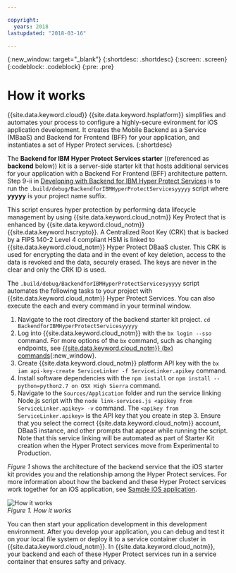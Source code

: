 ```yaml
---

copyright:
  years: 2018
lastupdated: "2018-03-16"

---
```


{:new_window: target="_blank"}
{:shortdesc: .shortdesc}
{:screen: .screen}
{:codeblock: .codeblock}
{:pre: .pre}

# How it works

{{site.data.keyword.cloud}} {{site.data.keyword.hsplatform}} simplifies and automates your process to configure a highly-secure evironment for iOS application development. It creates the Mobile Backend as a Service (MBaaS) and Backend for Frontend (BFF) for your application, and instantiates a set of Hyper Protect services.
{:shortdesc}

The **Backend for IBM Hyper Protect Services starter** ((referenced as **backend** below)) kit is a server-side starter kit that hosts additional services for your application with a Backend For Frontend (BFF) architecture pattern. Step 9-ii in [Developing with Backend for IBM Hyper Protect Services](index.html#backend) is to run the `.build/debug/BackendforIBMHyperProtectServicesyyyyy` script where **yyyyy** is your project name suffix.

This script ensures hyper protection by performing data lifecycle management by using {{site.data.keyword.cloud_notm}} Key Protect that is enhanced by {{site.data.keyword.cloud_notm}} {{site.data.keyword.hscrypto}}. A Centralized Root Key (CRK) that is backed by a FIPS 140-2 Level 4 compliant HSM is linked to {{site.data.keyword.cloud_notm}} Hyper Protect DBaaS cluster. This CRK is used for encrypting the data and in the event of key deletion, access to the data is revoked and the data, securely erased. The keys are never in the clear and only the CRK ID is used. <!--For complete protection of business logic and data in use, deploy your containers that consume Key Protect APIs in [{{site.data.keyword.cloud_notm}} {{site.data.keyword.hscontainers}}](https://console.bluemix.net/docs/containers/container_index.html){:new_window}.-->

The `.build/debug/BackendforIBMHyperProtectServicesyyyyy` script automates the following tasks to your project with {{site.data.keyword.cloud_notm}} Hyper Protect Services. You can also execute the each and every command in your terminal window.
1. Navigate to the root directory of the backend starter kit project.
    `cd BackendforIBMHyperProtectServicesyyyyy`
2. Log into {{site.data.keyword.cloud_notm}} with the `bx login --sso` command. For more options of the `bx` command, such as changing endpoints, see [{{site.data.keyword.cloud_notm}} (bx) commands](https://console.bluemix.net/docs/cli/reference/bluemix_cli/bx_cli.html#bluemix_cli){:new_window}.
3. Create {{site.data.keyword.cloud_notm}} platform API key with the `bx iam api-key-create ServiceLinker -f ServiceLinker.apikey` command.
4. Install software dependencies with the `npm install` or `npm install --python=python2.7 on OSX High Sierra` command.
5. Navigate to the `Sources/Application` folder and run the service linking Node.js script with the `node link-services.js <apikey from ServiceLinker.apikey> -v` command. The `<apikey from ServiceLinker.apikey>` is the API key that you create in step 3. Ensure that you select the correct {{site.data.keyword.cloud_notm}} account, DBaaS instance, and other prompts that appear while running the script.
    Note that this service linking will be automated as part of Starter Kit creation when the Hyper Protect services move from Experimental to Production.

<!--
 The `xxx` script automates the following tasks to set up a hyper secure development environment that is garanteed by a set of Hyper Protect services.
1. Collects your {{site.data.keyword.cloud_notm}} credentials including user name and password. The iOS starter kit uses this credentails to instantiate Hyper Protect services in your {{site.data.keyword.cloud_notm}} accout.
2. Downloads the {{site.data.keyword.cloud_notm}} {{site.data.keyword.hscrypto}} credentials and Advanced Cryptography Service Provider (ACSP) client libraries. The The iOS starter kit configures credentials in the ACSP client at your backend. You application can then use the ACSP client libraries to access the z Hardware Security Module (zHSM) that is the cryptographic hardware with the highest security certificate level of FIPS 140-2 Level 4.
3. Creates an {{site.data.keyword.cloud_notm}} {{site.data.keyword.keymanagementserviceshort}} service instance that is associated to {{site.data.keyword.hscrypto}}. {{site.data.keyword.hscrypto}} stores the keys that {{site.data.keyword.keymanagementserviceshort}} generates on LinuxONE.
4. Creates a key in Key Protect for Hyper Protect DBaaS. This key serves as the root key to initiate the database. 
5. Creates a {{site.data.keyword.cloud_notm}} Hyper Protect DBaaS instance.  Hyper Protect DBaaS stores and protects your data in a MongoDB database cluster with hyper secure and isolation.
6. Associates the Hyper Protect DBaaS instance to the key in Key Protect. After the database is ready, the root key that {{site.data.keyword.keymanagementserviceshort}} generates can be dropped to prevent access to the database from privileged users.
-->

*Figure 1* shows the architecture of the backend service that the iOS starter kit provides you and the relationship among the Hyper Protect services.  For more information about how the backend and these Hyper Protect services work together for an iOS application, see [Sample iOS application](sample.html). 

![How it works](image/how.png "How it works")  
*Figure 1. How it works*
  
You can then start your application development in this development environment. After you develop your application, you can debug and test it on your local file system or deploy it to a service container cluster in {{site.data.keyword.cloud_notm}}. In {{site.data.keyword.cloud_notm}}, your backend and each of these Hyper Protect services run in a service container that ensures safty and privacy. 
